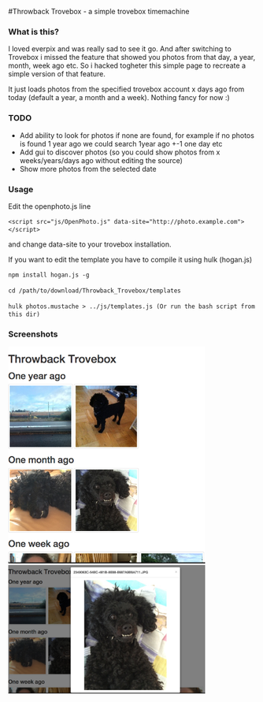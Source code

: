 #Throwback Trovebox - a simple trovebox timemachine


### What is this?

I loved everpix and was really sad to see it go. And after switching to Trovebox i missed the feature that showed you photos from that day, a year, month, week ago etc. So i hacked togheter this simple page to recreate a simple version of that feature. 

It just loads photos from the specified trovebox account x days ago from today (default a year, a month and a week). Nothing fancy for now :)


### TODO
* Add ability to look for photos if none are found, for example if no photos is found 1 year ago we could search 1year ago +-1 one day etc
* Add gui to discover photos (so you could show photos from x weeks/years/days ago without editing the source)
* Show more photos from the selected date

### Usage

Edit the openphoto.js line

    <script src="js/OpenPhoto.js" data-site="http://photo.example.com"></script>

and change data-site to your trovebox installation.

If you want to edit the template you have to compile it using hulk (hogan.js)
    
    npm install hogan.js -g

    cd /path/to/download/Throwback_Trovebox/templates

    hulk photos.mustache > ../js/templates.js (Or run the bash script from this dir)

### Screenshots
<img src="https://raw.githubusercontent.com/endast/Throwback-Trovebox/master/example-images/1.png" style="width:400px; margin:auto;">
<img src="https://raw.githubusercontent.com/endast/Throwback-Trovebox/master/example-images/2.png" style="width:400px; margin:auto;">

